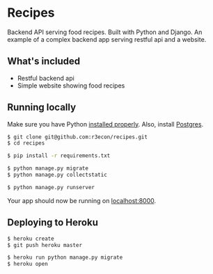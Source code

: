 # Recipes

Backend API serving food recipes. Built with Python and Django.
An example of a complex backend app serving restful api and a website.

## What's included
- Restful backend api
- Simple website showing food recipes

## Running locally

Make sure you have Python [installed properly](http://install.python-guide.org).  Also, install [Postgres](https://devcenter.heroku.com/articles/heroku-postgresql#local-setup).

```sh
$ git clone git@github.com:r3econ/recipes.git
$ cd recipes

$ pip install -r requirements.txt

$ python manage.py migrate
$ python manage.py collectstatic

$ python manage.py runserver
```

Your app should now be running on [localhost:8000](http://localhost:8000/).

## Deploying to Heroku

```sh
$ heroku create
$ git push heroku master

$ heroku run python manage.py migrate
$ heroku open
```
